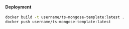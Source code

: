 #### Deployment

```bash
docker build -t username/ts-mongose-template:latest .
docker push username/ts-mongose-template:latest
```
